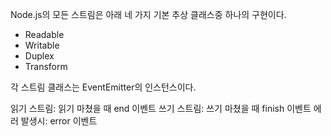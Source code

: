 Node.js의 모든 스트림은 아래 네 가지 기본 추상 클래스중 하나의 구현이다.

- Readable
- Writable
- Duplex
- Transform

각 스트림 클래스는 EventEmitter의 인스턴스이다.

읽기 스트림: 읽기 마쳤을 때 end 이벤트
쓰기 스트림: 쓰기 마쳤을 때 finish 이벤트
에러 발생시: error 이벤트
